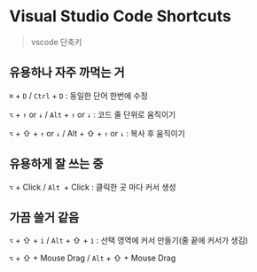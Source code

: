 # Visual Studio Code Shortcuts

> vscode 단축키

## 유용하나 자주 까먹는 거

`⌘` + `D` / `Ctrl` + `D` : 동일한 단어 한번에 수정

`⌥` + `↑` or `↓` / `Alt` + `↑` or `↓` : 코드 줄 단위로 움직이기

`⌥` + ⇧ + `↑` or `↓` / Alt + ⇧ + `↑` or `↓` : 복사 후 움직이기

## 유용하게 잘 쓰는 중

`⌥` + Click / `Alt `+ Click : 클릭한 곳 마다 커서 생성

## 가끔 쓸거 같음

`⌥` + ⇧ + `i` / `Alt` + ⇧ + `i` : 선택 영역에 커서 만들기(줄 끝에 커서가 생김)

`⌥` + ⇧ + Mouse Drag / `Alt` + ⇧ + Mouse Drag
